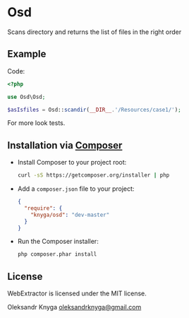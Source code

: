 Osd
========================
Scans directory and returns the list of files in the right order


Example
-----------

Code:

```php
<?php

use Osd\Osd;

$asIsfiles = Osd::scandir(__DIR__.'/Resources/case1/');
```

For more look tests.

Installation via [Composer](http://getcomposer.org/)
------------

 * Install Composer to your project root:
    ```bash
    curl -sS https://getcomposer.org/installer | php
    ```

 * Add a `composer.json` file to your project:
    ```json
    {
      "require": {
        "knyga/osd": "dev-master"
      }
    }
    ```

 * Run the Composer installer:
    ```bash
    php composer.phar install
    ```

License
-------

WebExtractor is licensed under the MIT license.

Oleksandr Knyga <oleksandrknyga@gmail.com>

